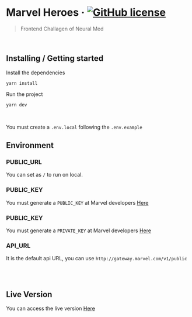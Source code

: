 # Marvel Heroes &middot; [![GitHub license](https://img.shields.io/badge/license-MIT-blue.svg?style=flat-square)](https://github.com/your/your-project/blob/master/LICENSE)

> Frontend Challagen of Neural Med

<br />

## Installing / Getting started

Install the dependencies

```shell
yarn install
```

Run the project

```shell
yarn dev
```

<br />

You must create a `.env.local` following the `.env.example`

## Environment

### PUBLIC_URL

You can set as `/` to run on local.

### PUBLIC_KEY

You must generate a `PUBLIC_KEY` at Marvel developers [Here](https://developer.marvel.com/account)

### PUBLIC_KEY

You must generate a `PRIVATE_KEY` at Marvel developers [Here](https://developer.marvel.com/account)

### API_URL

It is the default api URL, you can use `http://gateway.marvel.com/v1/public`

<br />
<br />

## Live Version

You can access the live version [Here]()
